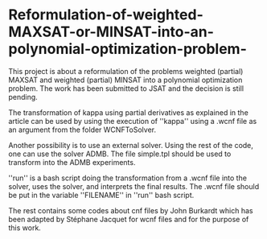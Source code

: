 # Reformulation-of-weighted-MAXSAT-or-MINSAT-into-an-polynomial-optimization-problem-

This project is about a reformulation of the problems weighted (partial) MAXSAT and weighted (partial) MINSAT into a polynomial optimization problem. The work has been submitted to JSAT and the decision is still pending. 

The transformation of kappa using  partial derivatives as explained in the article can be used by using the execution of ''kappa'' using a .wcnf file as an argument from the folder WCNFToSolver. 

Another possibility is to use an external solver. Using the rest of the code, one can use the solver ADMB. The file simple.tpl should be used to transform into the ADMB experiments.

''run'' is a bash script doing the transformation from a .wcnf file into the solver, uses the solver, and interprets the final results. The .wcnf file should be put in the variable ''FILENAME'' in  ''run'' bash script.

The rest contains some codes about cnf files by John Burkardt which has been adapted by Stéphane Jacquet for wcnf files and for the purpose of this work.

